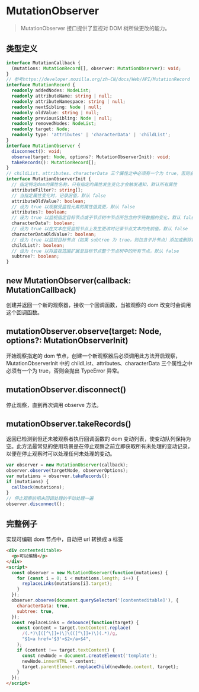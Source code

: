 # MutationObserver

> MutationObserver 接口提供了监视对 DOM 树所做更改的能力。

## 类型定义

```typescript
interface MutationCallback {
  (mutations: MutationRecord[], observer: MutationObserver): void;
}
// 参考https://developer.mozilla.org/zh-CN/docs/Web/API/MutationRecord
interface MutationRecord {
  readonly addedNodes: NodeList;
  readonly attributeName: string | null;
  readonly attributeNamespace: string | null;
  readonly nextSibling: Node | null;
  readonly oldValue: string | null;
  readonly previousSibling: Node | null;
  readonly removedNodes: NodeList;
  readonly target: Node;
  readonly type: 'attributes' | 'characterData' | 'childList';
}
interface MutationObserver {
  disconnect(): void;
  observe(target: Node, options?: MutationObserverInit): void;
  takeRecords(): MutationRecord[];
}
// childList、attributes、characterData 三个属性之中必须有一个为 true，否则会抛出 TypeError 异常
interface MutationObserverInit {
  // 指定特定dom的属性名称，只有指定的属性发生变化才会触发通知，默认所有属性
  attributeFilter?: string[];
  // 当指定属性变化时，记录旧值，默认 false
  attributeOldValue?: boolean;
  // 设为 true 以观察受监视元素的属性值变更，默认 false
  attributes?: boolean;
  // 设为 true 以监视指定目标节点或子节点树中节点所包含的字符数据的变化，默认 false
  characterData?: boolean;
  // 设为 true 以在文本在受监视节点上发生更改时记录节点文本的先前值，默认 false
  characterDataOldValue?: boolean;
  // 设为 true 以监视目标节点（如果 subtree 为 true，则包含子孙节点）添加或删除新的子节点，默认 false
  childList?: boolean;
  // 设为 true 以将监视范围扩展至目标节点整个节点树中的所有节点，默认 false
  subtree?: boolean;
}
```

## new MutationObserver(callback: MutationCallback)

创建并返回一个新的观察器，接收一个回调函数，当被观察的 dom 改变时会调用这个回调函数。

## mutationObserver.observe(target: Node, options?: MutationObserverInit)

开始观察指定的 dom 节点，创建一个新观察器后必须调用此方法开启观察，MutationObserverInit 中的 childList、attributes、characterData 三个属性之中必须有一个为 true，否则会抛出 TypeError 异常。

## mutationObserver.disconnect()

停止观察，直到再次调用 observe 方法。

## mutationObserver.takeRecords()

返回已检测到但还未被观察者执行回调函数的 dom 变动列表，使变动队列保持为空。此方法最常见的使用场景是在停止观察之前立即获取所有未处理的变动记录，以便在停止观察时可以处理任何未处理的变动。

```javascript
var observer = new MutationObserver(callback);
observer.observe(targetNode, observerOptions);
var mutations = observer.takeRecords();
if (mutations) {
  callback(mutations);
}
// 停止观察前把未回调处理的手动处理一遍
observer.disconnect();
```

## 完整例子

实现可编辑 dom 节点中，自动把 url 转换成 a 标签

```html
<div contenteditable>
  <p>可以编辑</p>
</div>
<script>
  const observer = new MutationObserver(function(mutations) {
    for (const i = 0; i < mutations.length; i++) {
      replaceLinks(mutations[i].target);
    }
  });
  observer.observe(document.querySelector('[contenteditable]'), {
    characterData: true,
    subtree: true,
  });
  const replaceLinks = debounce(function(target) {
    const content = target.textContent.replace(
      /(.*)\[([^\]]+)\]\(([^\]]+)\)(.*)/g,
      "$1<a href='$3'>$2</a>$4",
    );
    if (content !== target.textContent) {
      const newNode = document.createElement('template');
      newNode.innerHTML = content;
      target.parentElement.replaceChild(newNode.content, target);
    }
  });
</script>
```
